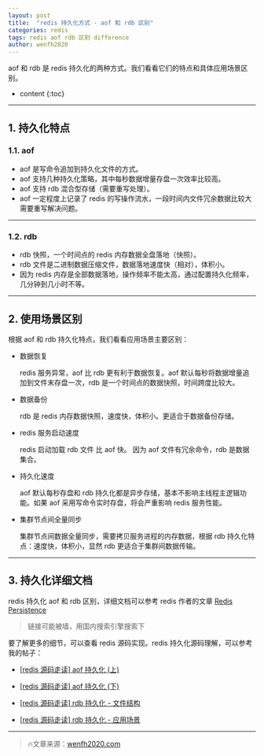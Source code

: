 ```yaml
---
layout: post
title:  "redis 持久化方式 - aof 和 rdb 区别"
categories: redis
tags: redis aof rdb 区别 difference
author: wenfh2020
---
```


aof 和 rdb 是 redis 持久化的两种方式。我们看看它们的特点和具体应用场景区别。



* content
{:toc}

---

## 1. 持久化特点

### 1.1. aof

* aof 是写命令追加到持久化文件的方式。
* aof 支持几种持久化策略，其中每秒数据增量存盘一次效率比较高。
* aof 支持 rdb 混合型存储（需要重写处理）。
* aof 一定程度上记录了 redis 的写操作流水，一段时间内文件冗余数据比较大需要重写解决问题。

---

### 1.2. rdb

* rdb 快照，一个时间点的 redis 内存数据全盘落地（快照）。
* rdb 文件是二进制数据压缩文件，数据落地速度快（相对），体积小。
* 因为 redis 内存是全部数据落地，操作频率不能太高，通过配置持久化频率，几分钟到几小时不等。

---

## 2. 使用场景区别

根据 aof 和 rdb 持久化特点，我们看看应用场景主要区别：

* 数据恢复
  
  redis 服务异常，aof 比 rdb 更有利于数据恢复。aof 默认每秒将数据增量追加到文件末存盘一次，rdb 是一个时间点的数据快照，时间跨度比较大。

* 数据备份
  
  rdb 是 redis 内存数据快照，速度快，体积小。更适合于数据备份存储。

* redis 服务启动速度
  
  redis 启动加载 rdb 文件 比 aof 快。 因为 aof 文件有冗余命令，rdb 是数据集合。

* 持久化速度
  
  aof 默认每秒存盘和 rdb 持久化都是异步存储，基本不影响主线程主逻辑功能。如果 aof 采用写命令实时存盘，将会严重影响 redis 服务性能。

* 集群节点间全量同步
  
  集群节点间数据全量同步，需要拷贝服务进程的内存数据，根据 rdb 持久化特点：速度快，体积小，显然 rdb 更适合于集群间数据传输。
  
---

## 3. 持久化详细文档

redis 持久化 aof 和 rdb 区别，详细文档可以参考 redis 作者的文章 [Redis Persistence](https://redis.io/topics/persistence#how-durable-is-the-append-only-file) 

> 链接可能被墙，用国内搜索引擎搜索下

要了解更多的细节，可以查看 redis 源码实现。redis 持久化源码理解，可以参考我的帖子：

* [[redis 源码走读] aof 持久化 (上)](https://wenfh2020.com/2020/03/29/redis-aof-prev/)

* [[redis 源码走读] aof 持久化 (下)](https://wenfh2020.com/2020/03/29/redis-aof-next/)

* [[redis 源码走读] rdb 持久化 - 文件结构](https://wenfh2020.com/2020/03/19/redis-rdb-struct/)

* [[redis 源码走读] rdb 持久化 - 应用场景](https://wenfh2020.com/2020/03/19/redis-rdb-application/)

---

> 🔥文章来源：[wenfh2020.com](https://wenfh2020.com/)
